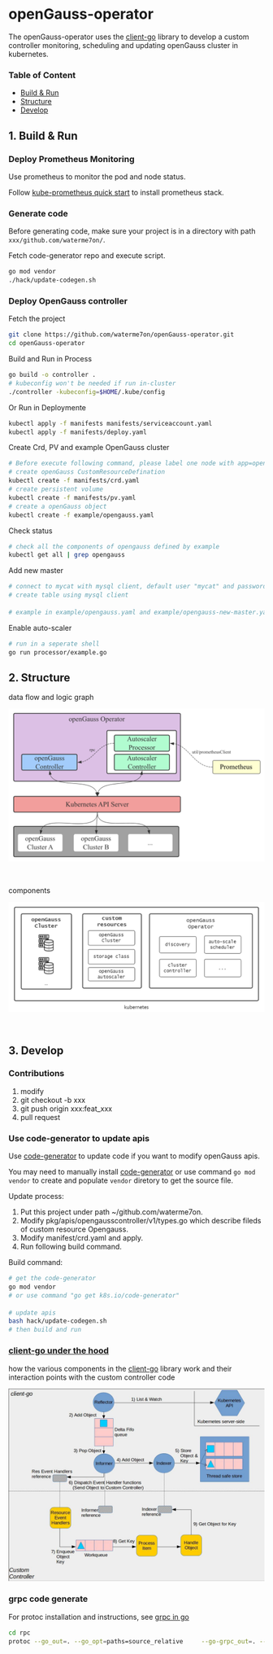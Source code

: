# openGauss-operator

The openGauss-operator uses the [client-go](https://github.com/kubernetes/client-go) library to develop a custom controller monitoring, scheduling and updating openGauss cluster in kubernetes.

### Table of Content

- [Build & Run](#Build-&-Run)
- [Structure](#Structure)
- [Develop](#Develop)


## 1. Build & Run
### Deploy Prometheus Monitoring

Use prometheus to monitor the pod and node status.

Follow [kube-prometheus quick start](https://github.com/prometheus-operator/kube-prometheus#quickstart) to install prometheus stack.

### Generate code
Before generating code, make sure your project is in a directory with path `xxx/github.com/waterme7on/`.

Fetch code-generator repo and execute script.

```sh
go mod vendor
./hack/update-codegen.sh
```

### Deploy OpenGauss controller

Fetch the project
```sh
git clone https://github.com/waterme7on/openGauss-operator.git
cd openGauss-operator
```

Build and Run in Process
```sh
go build -o controller .
# kubeconfig won't be needed if run in-cluster
./controller -kubeconfig=$HOME/.kube/config
```

Or Run in Deploymente
```sh
kubectl apply -f manifests manifests/serviceaccount.yaml 
kubectl apply -f manifests/deploy.yaml
```


Create Crd, PV and example OpenGauss cluster

```sh
# Before execute following command, please label one node with app=opengauss.
# create openGauss CustomResourceDefination
kubectl create -f manifests/crd.yaml
# create persistent volume
kubectl create -f manifests/pv.yaml
# create a openGauss object
kubectl create -f example/opengauss.yaml
```

Check status

```sh
# check all the components of opengauss defined by example
kubectl get all | grep opengauss
```

Add new master

```sh
# connect to mycat with mysql client, default user "mycat" and password "123456"
# create table using mysql client

# example in example/opengauss.yaml and example/opengauss-new-master.yaml
```

Enable auto-scaler
```sh
# run in a seperate shell
go run processor/example.go
```
## 2. Structure

data flow and logic graph

![](./docs/diagrams/logic.png)

<br>

components

![](./docs/diagrams/operator.png)

<br>

## 3. Develop

### Contributions

1. modify
2. git checkout -b xxx
3. git push origin xxx:feat_xxx
4. pull request

### Use code-generator to update apis

Use [code-generator](https://github.com/kubernetes/code-generator) to update code if you want to modify openGauss apis.

You may need to manually install [code-generator](https://github.com/kubernetes/code-generator) or use command `go mod vendor` to create and populate `vendor` diretory to get the source file.

Update process:
1. Put this project under path ~/github.com/waterme7on.
2. Modify pkg/apis/opengausscontroller/v1/types.go which describe fileds of custom resource Opengauss.
4. Modify manifest/crd.yaml and apply.
3. Run following build command.

Build command:

```sh
# get the code-generator
go mod vendor
# or use command "go get k8s.io/code-generator"

# update apis
bash hack/update-codegen.sh
# then build and run
```

### [client-go under the hood](https://github.com/kubernetes/sample-controller/blob/master/docs/controller-client-go.md)

how the various components in the [client-go](https://github.com/kubernetes/client-go) library work and their interaction points with the custom controller code

![](./docs/diagrams/client-go-controller-interaction.jpeg)

### grpc code generate

For protoc installation and instructions, see [grpc in go](https://grpc.io/docs/languages/go/)

```sh
cd rpc
protoc --go_out=. --go_opt=paths=source_relative     --go-grpc_out=. --go-grpc_opt=paths=source_relative    protobuf/clients.proto
```
